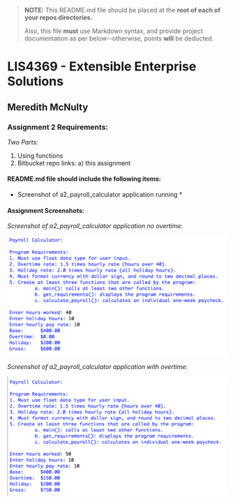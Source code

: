 > **NOTE:** This README.md file should be placed at the **root of each of your repos directories.**
>
>Also, this file **must** use Markdown syntax, and provide project documentation as per below--otherwise, points **will** be deducted.
>

# LIS4369 - Extensible Enterprise Solutions

## Meredith McNulty

### Assignment 2 Requirements:

*Two Parts:*

1. Using functions
2. Bitbucket repo links:
	a) this assignment

#### README.md file should include the following items:

* Screenshot of a2_payroll_calculator application running *

#### Assignment Screenshots:

*Screenshot of a2_payroll_calculator application no overtime*:

![Payroll Calculator Screenshot No Overtime](img/no_overtime.png)

*Screenshot of a2_payroll_calculator application with overtime*:

![Payroll Calculator Screenshot With Overtime](img/overtime.png)

